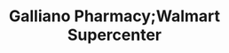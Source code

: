 ---
title: "Galliano Pharmacy;Walmart Supercenter"
url: /cut-off/galliano-pharmacy-walmart-supercenter/
shop: supermarket
---